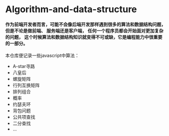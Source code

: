 # Algorithm-and-data-structure
#### 作为前端开发者而言，可能不会像后端开发那样遇到很多的算法和数据结构问题，但是不论是做前端、 服务端还是客户端， 任何一个程序员都会开始面对更加复杂的问题， 这个时候算法和数据结构知识就变得不可或缺，它是编程能力中很重要的一部分。

本仓库便记录一些javascript中算法：

- A-star寻路
- 八皇后
- 螺旋矩阵
- 行列互换矩阵
- 排列组合
- 概率
- 约瑟夫环
- 背包问题
- 公共项查找
- 二分查找
- ...
